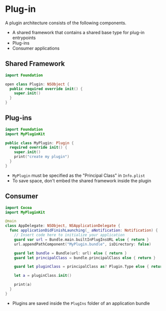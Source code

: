 # Plug-in

A plugin architecture consists of the following components.

- A shared framework that contains a shared base type for plug-in entrypoints
- Plug-ins
- Consumer applications

## Shared Framework

```swift
import Foundation

open class Plugin: NSObject {
  public required override init() {
    super.init()
  }
}
```

## Plug-ins

```swift
import Foundation
import MyPluginKit

public class MyPlugin: Plugin {
  required override init() {
    super.init()
    print("create my plugin")
  }
}
```

- `MyPlugin` must be specified as the "Principal Class" in `Info.plist`
- To save space, don't embed the shared framework inside the plugin

## Consumer

```swift
import Cocoa
import MyPluginKit

@main
class AppDelegate: NSObject, NSApplicationDelegate {
  func applicationDidFinishLaunching(_ aNotification: Notification) {
    // Insert code here to initialize your application
    guard var url = Bundle.main.builtInPlugInsURL else { return }
    url.appendPathComponent("MyPlugin.bundle", isDirectory: false)

    guard let bundle = Bundle(url: url) else { return }
    guard let principalClass = bundle.principalClass else { return }

    guard let pluginClass = principalClass as? Plugin.Type else { return }

    let a = pluginClass.init()

    print(a)
  }
}
```

- Plugins are saved inside the `PlugIns` folder of an application bundle
